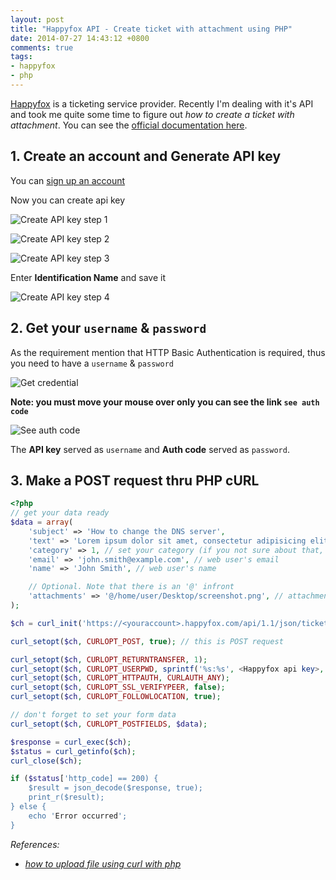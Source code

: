 ```yaml
---
layout: post
title: "Happyfox API - Create ticket with attachment using PHP"
date: 2014-07-27 14:43:12 +0800
comments: true
tags: 
- happyfox
- php
---
```


[Happyfox](https://www.happyfox.com/) is a ticketing service provider. Recently I'm dealing with it's API and took me quite some time to figure out _how to create a ticket with attachment_. You can see the [official documentation here](http://www.happyfox.com/developers/api/1.1/).

## 1. Create an account and Generate API key
You can [sign up an account](https://www.happyfox.com/help-desk-signup/)


Now you can create api key

![Create API key step 1](http://jslim89.github.com/images/posts/2014-07-27-happyfox-api-create-ticket-with-attachment-using-php/api-1.png)

![Create API key step 2](http://jslim89.github.com/images/posts/2014-07-27-happyfox-api-create-ticket-with-attachment-using-php/api-2.png)

![Create API key step 3](http://jslim89.github.com/images/posts/2014-07-27-happyfox-api-create-ticket-with-attachment-using-php/api-3.png)

Enter **Identification Name** and save it

![Create API key step 4](http://jslim89.github.com/images/posts/2014-07-27-happyfox-api-create-ticket-with-attachment-using-php/api-4.png)

## 2. Get your `username` & `password`

As the requirement mention that HTTP Basic Authentication is required, thus you need to have a `username` & `password`

![Get credential](http://jslim89.github.com/images/posts/2014-07-27-happyfox-api-create-ticket-with-attachment-using-php/get-credential-1.png)

**Note: you must move your mouse over only you can see the link `see auth code`**

![See auth code](http://jslim89.github.com/images/posts/2014-07-27-happyfox-api-create-ticket-with-attachment-using-php/get-credential-2.png)

The **API key** served as `username` and **Auth code** served as `password`.

## 3. Make a POST request thru PHP cURL

```php
<?php
// get your data ready
$data = array(
    'subject' => 'How to change the DNS server',
    'text' => 'Lorem ipsum dolor sit amet, consectetur adipisicing elit, sed do eiusmod tempor ...',
    'category' => 1, // set your category (if you not sure about that, just put 1)
    'email' => 'john.smith@example.com', // web user's email
    'name' => 'John Smith', // web user's name

    // Optional. Note that there is an '@' infront
    'attachments' => '@/home/user/Desktop/screenshot.png', // attachment's path
);

$ch = curl_init('https://<youraccount>.happyfox.com/api/1.1/json/tickets/');

curl_setopt($ch, CURLOPT_POST, true); // this is POST request

curl_setopt($ch, CURLOPT_RETURNTRANSFER, 1);
curl_setopt($ch, CURLOPT_USERPWD, sprintf('%s:%s', <Happyfox api key>, <Happyfox auth code>)); // here is the HTTP basic auth
curl_setopt($ch, CURLOPT_HTTPAUTH, CURLAUTH_ANY);
curl_setopt($ch, CURLOPT_SSL_VERIFYPEER, false);
curl_setopt($ch, CURLOPT_FOLLOWLOCATION, true);

// don't forget to set your form data
curl_setopt($ch, CURLOPT_POSTFIELDS, $data);

$response = curl_exec($ch);
$status = curl_getinfo($ch);
curl_close($ch);

if ($status['http_code] == 200) {
    $result = json_decode($response, true);
    print_r($result);
} else {
    echo 'Error occurred';
}
```

_References:_

* _[how to upload file using curl with php](https://stackoverflow.com/questions/15200632/how-to-upload-file-using-curl-with-php/15200804#15200804)_
